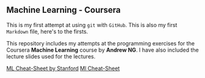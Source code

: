## Machine Learning - Coursera

This is my first attempt at using `git` with `GitHub`. This is also my first `Markdown` file, here's to the firsts.

This repository includes my attempts at the programming exercises for the Coursera **Machine Learning** course by **Andrew NG**.
I have also included the lecture slides used for the lectures.

[ML Cheat-Sheet by Stanford](https://stanford.edu/~shervine/teaching/cs-229/)
[Ml Cheat-Sheet](https://github.com/afshinea/stanford-cs-229-machine-learning)
